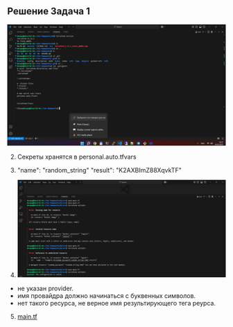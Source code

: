 ## Решение Задача 1
![terraform](https://github.com/Hoodooman/shvirtd-19/blob/main/%D0%9E%D0%B1%D0%BB%D0%B0%D1%87%D0%BD%D0%B0%D1%8F%20%D0%B8%D0%BD%D1%84%D1%80%D0%B0%D1%81%D1%82%D1%80%D1%83%D0%BA%D1%82%D1%83%D1%80%D0%B0%20Terraform/Task1/terraform.png)

2. Секреты хранятся в personal.auto.tfvars
3. "name": "random_string"
   "result": "K2AXBImZ88XqvkTF"

4. ![validate](https://github.com/Hoodooman/shvirtd-19/blob/main/%D0%9E%D0%B1%D0%BB%D0%B0%D1%87%D0%BD%D0%B0%D1%8F%20%D0%B8%D0%BD%D1%84%D1%80%D0%B0%D1%81%D1%82%D1%80%D1%83%D0%BA%D1%82%D1%83%D1%80%D0%B0%20Terraform/Task1/validate.png)
- не указан provider.
- имя провайдра должно начинаться с буквенных символов.
- нет такого ресурса, не верное имя результирующего тега реурса.

5. [main.tf](https://github.com/Hoodooman/shvirtd-19/blob/main/%D0%9E%D0%B1%D0%BB%D0%B0%D1%87%D0%BD%D0%B0%D1%8F%20%D0%B8%D0%BD%D1%84%D1%80%D0%B0%D1%81%D1%82%D1%80%D1%83%D0%BA%D1%82%D1%83%D1%80%D0%B0%20Terraform/Task1/main.tf)
